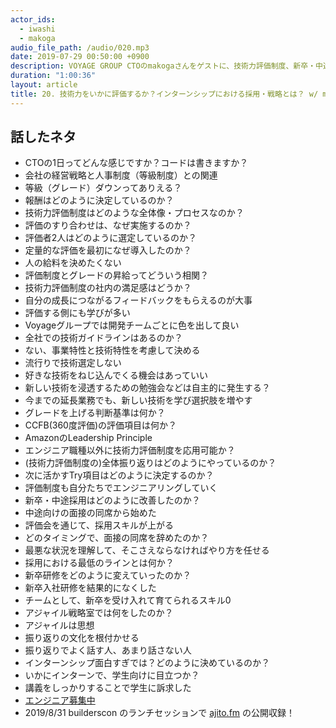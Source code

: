 ```yaml
---
actor_ids:
  - iwashi
  - makoga
audio_file_path: /audio/020.mp3
date: 2019-07-29 00:50:00 +0900
description: VOYAGE GROUP CTOのmakogaさんをゲストに、技術力評価制度、新卒・中途採用の改善、新卒研修をなくした話し、インターンシップ戦略などについて語っていただいたエピソードです。
duration: "1:00:36"
layout: article
title: 20. 技術力をいかに評価するか？インターンシップにおける採用・戦略とは？ w/ makoga
---
```


## 話したネタ

- CTOの1日ってどんな感じですか？コードは書きますか？
- 会社の経営戦略と人事制度（等級制度）との関連
- 等級（グレード）ダウンってありえる？
- 報酬はどのように決定しているのか？
- 技術力評価制度はどのような全体像・プロセスなのか？
- 評価のすり合わせは、なぜ実施するのか？
- 評価者2人はどのように選定しているのか？
- 定量的な評価を最初になぜ導入したのか？
- 人の給料を決めたくない
- 評価制度とグレードの昇給ってどういう相関？
- 技術力評価制度の社内の満足感はどうか？
- 自分の成長につながるフィードバックをもらえるのが大事
- 評価する側にも学びが多い
- Voyageグループでは開発チームごとに色を出して良い
- 全社での技術ガイドラインはあるのか？
- ない、事業特性と技術特性を考慮して決める
- 流行りで技術選定しない
- 好きな技術をねじ込んでくる機会はあっていい
- 新しい技術を浸透するための勉強会などは自主的に発生する？
- 今までの延長業務でも、新しい技術を学び選択肢を増やす
- グレードを上げる判断基準は何か？
- CCFB(360度評価)の評価項目は何か？
- AmazonのLeadership Principle
- エンジニア職種以外に技術力評価制度を応用可能か？
- (技術力評価制度の)全体振り返りはどのようにやっているのか？
- 次に活かすTry項目はどのように決定するのか？
- 評価制度も自分たちでエンジニアリングしていく
- 新卒・中途採用はどのように改善したのか？
- 中途向けの面接の同席から始めた
- 評価会を通じて、採用スキルが上がる
- どのタイミングで、面接の同席を辞めたのか？
- 最悪な状況を理解して、そこさえならなければやり方を任せる
- 採用における最低のラインとは何か？
- 新卒研修をどのように変えていったのか？
- 新卒入社研修を結果的になくした
- チームとして、新卒を受け入れて育てられるスキル0
- アジャイル戦略室では何をしたのか？
- アジャイルは思想
- 振り返りの文化を根付かせる
- 振り返りでよく話す人、あまり話さない人
- インターンシップ面白すぎでは？どのように決めているのか？
- いかにインターンで、学生向けに目立つか？
- 講義をしっかりすることで学生に訴求した
- [エンジニア募集中](https://hrmos.co/pages/voyagegroup/jobs?category=1260098130969743360)
- 2019/8/31 builderscon のランチセッションで [ajito.fm](ajito.fm) の公開収録！

